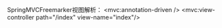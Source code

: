  SpringMVCFreemarker视图解析：
	<!-- 整合Freemarker -->
	<!-- 放在InternalResourceViewResolver的前面，优先找freemarker -->
	<bean id="freemarkerConfig" class="org.springframework.web.servlet.view.freemarker.FreeMarkerConfigurer">
	    <property name="templateLoaderPath" value="/WEB-INF/views/templates"/>
	</bean>
	<bean id="viewResolver" class="org.springframework.web.servlet.view.freemarker.FreeMarkerViewResolver">
	    <property name="prefix" value=""/>
	    <property name="suffix" value=".ftl"/>
	    <property name="contentType" value="text/html; charset=UTF-8"/>
	</bean>
	<!-- 配置视图解析器 -->
	<bean class="org.springframework.web.servlet.view.InternalResourceViewResolver">
		<property name="prefix" value="/WEB-INF/views/"></property>
		<property name="suffix" value=".jsp"></property>
	</bean>
	<!-- 配置注解驱动 -->
	<mvc:annotation-driven />
	<!-- 配置视图  BeanNameViewResolver 解析器
		使用视图的名字来解析视图
		通过 order 属性来定义视图解析器的优先级, order 值越小优先级越高
	-->
	<bean class="org.springframework.web.servlet.view.BeanNameViewResolver">
		<property name="order" value="100"></property>
	</bean>
	<!-- 配置直接跳转的页面，无需经过Controller层
		http://localhost:8080/springmvc/index
		然后会跳转到 WEB-INF/views/index.jsp 页面
	-->
	<mvc:view-controller path="/index" view-name="index"/>

